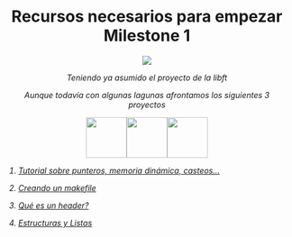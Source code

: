 
<h1 align="center" width="100%">Recursos necesarios para empezar Milestone 1</h1>

<p align="center">
  <img src="libft.png"/>
</p>

<p align="center" width="100%"><i>Teniendo ya asumido el proyecto de la libft</p>
<p align="center" width="100%">Aunque todavía con algunas lagunas afrontamos los siguientes 3 proyectos</p>
  

<p align="center" width="100%"><a href="milestone_1/"><img src="../documentation/milestone_1/born2beroot.png" width="72" /><a/><a href="milestone_1/"><img src="../documentation/milestone_1/ft_printf.png" width="72" /></a><a href="milestone_1/"><img src="../documentation/milestone_1/get_next_line.png" width="72" /></a></p>

1. [Tutorial sobre punteros, memoria dinámica, casteos...](ptr.md)

2. [Creando un makefile](makefile.md)

3. [Qué es un header?](header.md)

4. [Estructuras y Listas](list.md)
